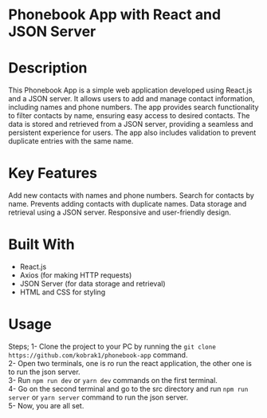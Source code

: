 # Phonebook App with React and JSON Server

# Description
This Phonebook App is a simple web application developed using React.js and a JSON server. It allows users to add and manage contact information, including names and phone numbers. The app provides search functionality to filter contacts by name, ensuring easy access to desired contacts. The data is stored and retrieved from a JSON server, providing a seamless and persistent experience for users. The app also includes validation to prevent duplicate entries with the same name.

# Key Features
Add new contacts with names and phone numbers.
Search for contacts by name.
Prevents adding contacts with duplicate names.
Data storage and retrieval using a JSON server.
Responsive and user-friendly design.

# Built With
- React.js
- Axios (for making HTTP requests)
- JSON Server (for data storage and retrieval)
- HTML and CSS for styling

# Usage
Steps;
1- Clone the project to your PC by running the `git clone https://github.com/kobrak1/phonebook-app` command.\
2- Open two terminals, one is ro run the react application, the other one is to run the json server.\
3- Run `npm run dev` or `yarn dev` commands on the first terminal.\
4- Go on the second terminal and go to the src directory and run `npm run server` or `yarn server` command to run the json server.\
5- Now, you are all set.
